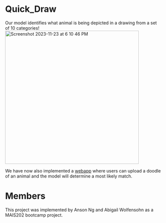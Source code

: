 # Quick_Draw
Our model identifies what animal is being depicted in a drawing from a set of 10 categories!
<img width="431" alt="Screenshot 2023-11-23 at 6 10 46 PM" src="https://github.com/Chizuru111/Quick_Draw/assets/119353990/273e3ee0-6d87-4409-97d1-781bc433c990">

We have now also implemented a [webapp](https://github.com/Chizuru111/Quick_Draw/tree/main/webapp-ml-model-main) where users can upload a doodle of an animal and the model will determine a most likely match.

# Members
This project was implemented by Anson Ng and Abigail Wolfensohn as a MAIS202 bootcamp project.
